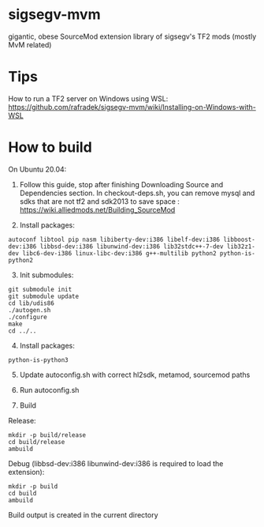 # sigsegv-mvm
gigantic, obese SourceMod extension library of sigsegv's TF2 mods (mostly MvM related)

# Tips

How to run a TF2 server on Windows using WSL: https://github.com/rafradek/sigsegv-mvm/wiki/Installing-on-Windows-with-WSL

# How to build

On Ubuntu 20.04:

1. Follow this guide, stop after finishing Downloading Source and Dependencies section. In checkout-deps.sh, you can remove mysql and sdks that are not tf2 and sdk2013 to save space : https://wiki.alliedmods.net/Building_SourceMod

2. Install packages:
```
autoconf libtool pip nasm libiberty-dev:i386 libelf-dev:i386 libboost-dev:i386 libbsd-dev:i386 libunwind-dev:i386 lib32stdc++-7-dev lib32z1-dev libc6-dev-i386 linux-libc-dev:i386 g++-multilib python2 python-is-python2
```

3. Init submodules:
```
git submodule init
git submodule update
cd lib/udis86
./autogen.sh
./configure
make
cd ../..
```

4. Install packages:
```
python-is-python3
```

5. Update autoconfig.sh with correct hl2sdk, metamod, sourcemod paths

6. Run autoconfig.sh

7. Build

Release:
```
mkdir -p build/release
cd build/release
ambuild
```

Debug (libbsd-dev:i386 libunwind-dev:i386 is required to load the extension):
```
mkdir -p build
cd build
ambuild
```

Build output is created in the current directory 
